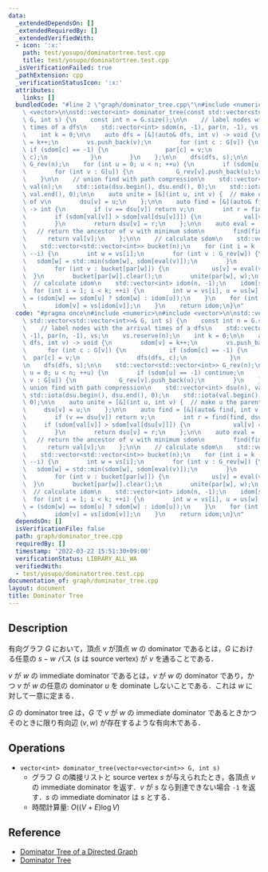 ```yaml
---
data:
  _extendedDependsOn: []
  _extendedRequiredBy: []
  _extendedVerifiedWith:
  - icon: ':x:'
    path: test/yosupo/dominatortree.test.cpp
    title: test/yosupo/dominatortree.test.cpp
  _isVerificationFailed: true
  _pathExtension: cpp
  _verificationStatusIcon: ':x:'
  attributes:
    links: []
  bundledCode: "#line 2 \"graph/dominator_tree.cpp\"\n#include <numeric>\n#include\
    \ <vector>\n\nstd::vector<int> dominator_tree(const std::vector<std::vector<int>>&\
    \ G, int s) {\n    const int n = G.size();\n\n    // label nodes with the arrival\
    \ times of a dfs\n    std::vector<int> sdom(n, -1), par(n, -1), vs;\n    vs.reserve(n);\n\
    \    int k = 0;\n\n    auto dfs = [&](auto& dfs, int v) -> void {\n        sdom[v]\
    \ = k++;\n        vs.push_back(v);\n        for (int c : G[v]) {\n           \
    \ if (sdom[c] == -1) {\n                par[c] = v;\n                dfs(dfs,\
    \ c);\n            }\n        }\n    };\n\n    dfs(dfs, s);\n\n    std::vector<std::vector<int>>\
    \ G_rev(n);\n    for (int u = 0; u < n; ++u) {\n        if (sdom[u] == -1) continue;\n\
    \        for (int v : G[u]) {\n            G_rev[v].push_back(u);\n        }\n\
    \    }\n\n    // union find with path compression\n    std::vector<int> dsu(n),\
    \ val(n);\n    std::iota(dsu.begin(), dsu.end(), 0);\n    std::iota(val.begin(),\
    \ val.end(), 0);\n\n    auto unite = [&](int u, int v) {  // make u the parent\
    \ of v\n        dsu[v] = u;\n    };\n\n    auto find = [&](auto& find, int v)\
    \ -> int {\n        if (v == dsu[v]) return v;\n        int r = find(find, dsu[v]);\n\
    \        if (sdom[val[v]] > sdom[val[dsu[v]]]) {\n            val[v] = val[dsu[v]];\n\
    \        }\n        return dsu[v] = r;\n    };\n\n    auto eval = [&](int v) {\
    \   // return the ancestor of v with minimum sdom\n        find(find, v);\n  \
    \      return val[v];\n    };\n\n    // calculate sdom\n    std::vector<int> us(n);\n\
    \    std::vector<std::vector<int>> bucket(n);\n    for (int i = k - 1; i > 0;\
    \ --i) {\n        int w = vs[i];\n        for (int v : G_rev[w]) {\n         \
    \   sdom[w] = std::min(sdom[w], sdom[eval(v)]);\n        }\n        bucket[vs[sdom[w]]].push_back(w);\n\
    \        for (int v : bucket[par[w]]) {\n            us[v] = eval(v);\n      \
    \  }\n        bucket[par[w]].clear();\n        unite(par[w], w);\n    }\n\n  \
    \  // calculate idom\n    std::vector<int> idom(n, -1);\n    idom[s] = s;\n  \
    \  for (int i = 1; i < k; ++i) {\n        int w = vs[i], u = us[w];\n        idom[w]\
    \ = (sdom[w] == sdom[u] ? sdom[w] : idom[u]);\n    }\n    for (int v : vs) {\n\
    \        idom[v] = vs[idom[v]];\n    }\n    return idom;\n}\n"
  code: "#pragma once\n#include <numeric>\n#include <vector>\n\nstd::vector<int> dominator_tree(const\
    \ std::vector<std::vector<int>>& G, int s) {\n    const int n = G.size();\n\n\
    \    // label nodes with the arrival times of a dfs\n    std::vector<int> sdom(n,\
    \ -1), par(n, -1), vs;\n    vs.reserve(n);\n    int k = 0;\n\n    auto dfs = [&](auto&\
    \ dfs, int v) -> void {\n        sdom[v] = k++;\n        vs.push_back(v);\n  \
    \      for (int c : G[v]) {\n            if (sdom[c] == -1) {\n              \
    \  par[c] = v;\n                dfs(dfs, c);\n            }\n        }\n    };\n\
    \n    dfs(dfs, s);\n\n    std::vector<std::vector<int>> G_rev(n);\n    for (int\
    \ u = 0; u < n; ++u) {\n        if (sdom[u] == -1) continue;\n        for (int\
    \ v : G[u]) {\n            G_rev[v].push_back(u);\n        }\n    }\n\n    //\
    \ union find with path compression\n    std::vector<int> dsu(n), val(n);\n   \
    \ std::iota(dsu.begin(), dsu.end(), 0);\n    std::iota(val.begin(), val.end(),\
    \ 0);\n\n    auto unite = [&](int u, int v) {  // make u the parent of v\n   \
    \     dsu[v] = u;\n    };\n\n    auto find = [&](auto& find, int v) -> int {\n\
    \        if (v == dsu[v]) return v;\n        int r = find(find, dsu[v]);\n   \
    \     if (sdom[val[v]] > sdom[val[dsu[v]]]) {\n            val[v] = val[dsu[v]];\n\
    \        }\n        return dsu[v] = r;\n    };\n\n    auto eval = [&](int v) {\
    \   // return the ancestor of v with minimum sdom\n        find(find, v);\n  \
    \      return val[v];\n    };\n\n    // calculate sdom\n    std::vector<int> us(n);\n\
    \    std::vector<std::vector<int>> bucket(n);\n    for (int i = k - 1; i > 0;\
    \ --i) {\n        int w = vs[i];\n        for (int v : G_rev[w]) {\n         \
    \   sdom[w] = std::min(sdom[w], sdom[eval(v)]);\n        }\n        bucket[vs[sdom[w]]].push_back(w);\n\
    \        for (int v : bucket[par[w]]) {\n            us[v] = eval(v);\n      \
    \  }\n        bucket[par[w]].clear();\n        unite(par[w], w);\n    }\n\n  \
    \  // calculate idom\n    std::vector<int> idom(n, -1);\n    idom[s] = s;\n  \
    \  for (int i = 1; i < k; ++i) {\n        int w = vs[i], u = us[w];\n        idom[w]\
    \ = (sdom[w] == sdom[u] ? sdom[w] : idom[u]);\n    }\n    for (int v : vs) {\n\
    \        idom[v] = vs[idom[v]];\n    }\n    return idom;\n}\n"
  dependsOn: []
  isVerificationFile: false
  path: graph/dominator_tree.cpp
  requiredBy: []
  timestamp: '2022-03-22 15:51:30+09:00'
  verificationStatus: LIBRARY_ALL_WA
  verifiedWith:
  - test/yosupo/dominatortree.test.cpp
documentation_of: graph/dominator_tree.cpp
layout: document
title: Dominator Tree
---
```


## Description

有向グラフ $G$ において，頂点 $v$ が頂点 $w$ の dominator であるとは，$G$ における任意の $s-w$ パス ($s$ は source vertex) が $v$ を通ることである．

$v$ が $w$ の immediate dominator であるとは，$v$ が $w$ の dominator であり，かつ $v$ が $w$ の任意の dominator $u$ を dominate しないことである．これは $w$ に対して一意に定まる．

$G$ の dominator tree は，$G$ で $v$ が $w$ の immediate dominator であるときかつそのときに限り有向辺 $(v, w)$ が存在するような有向木である．

## Operations

- `vector<int> dominator_tree(vector<vector<int>> G, int s)`
    - グラフ $G$ の隣接リストと source vertex $s$ が与えられたとき，各頂点 $v$ の immediate dominator を返す．$v$ が $s$ なら到達できない場合 `-1` を返す．$s$ の immediate dominator は $s$ とする．
    - 時間計算量: $O((V + E) \log V)$

## Reference

- [Dominator Tree of a Directed Graph](https://tanujkhattar.wordpress.com/2016/01/11/dominator-tree-of-a-directed-graph/)
- [Dominator Tree](https://sigma425.hatenablog.com/entry/2015/12/25/224053)
